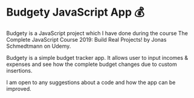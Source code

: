 # Budgety JavaScript App :moneybag:

Budgety is a JavaScript project which I have done during the course The Complete JavaScript Course 2019: Build Real Projects! by Jonas Schmedtmann on Udemy. 

Budgety is a simple budget tracker app. It allows user to input incomes & expenses and see how the complete budget changes due to custom insertions.

I am open to any suggestions about a code and how the app can be improved.